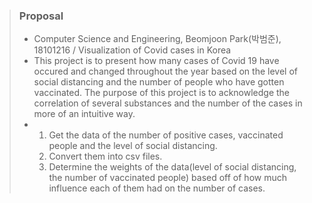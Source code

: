 
> ### Proposal 
>
> - Computer Science and Engineering, Beomjoon Park(박범준), 18101216 / Visualization of Covid cases in Korea
> - This project is to present how many cases of Covid 19 have occured and changed throughout the year based on the level of social distancing and the number of people who have gotten vaccinated. The purpose of this project is to acknowledge the correlation of several substances and the number of the cases in more of an intuitive way. 
> - 1. Get the data of the number of positive cases, vaccinated people and the level of social distancing.
>   2. Convert them into csv files.
>   3. Determine the weights of the data(level of social distancing, the number of vaccinated people) based off of how much influence each of them had on the number of cases.